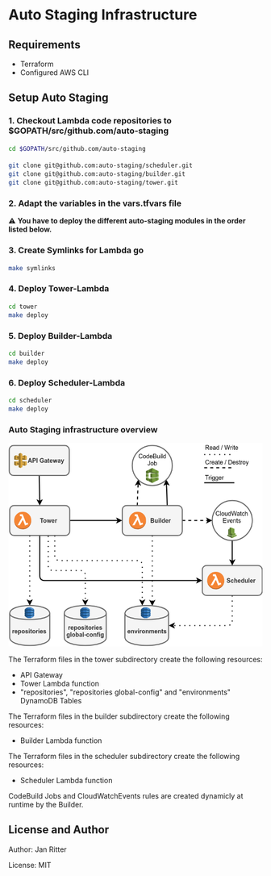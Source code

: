 # Auto Staging Infrastructure

## Requirements

- Terraform
- Configured AWS CLI

## Setup Auto Staging

### 1. Checkout Lambda code repositories to $GOPATH/src/github.com/auto-staging

```bash
cd $GOPATH/src/github.com/auto-staging

git clone git@github.com:auto-staging/scheduler.git
git clone git@github.com:auto-staging/builder.git
git clone git@github.com:auto-staging/tower.git
```

### 2. Adapt the variables in the vars.tfvars file

:warning: **You have to deploy the different auto-staging modules in the order listed below.**

### 3. Create Symlinks for Lambda go

```bash
make symlinks
```

### 4. Deploy Tower-Lambda

```bash
cd tower
make deploy
```

### 5. Deploy Builder-Lambda

```bash
cd builder
make deploy
```

### 6. Deploy Scheduler-Lambda

```bash
cd scheduler
make deploy
```

### Auto Staging infrastructure overview

![topology](docs/topology.png)

The Terraform files in the tower subdirectory create the following resources:

- API Gateway
- Tower Lambda function
- "repositories", "repositories global-config" and "environments" DynamoDB Tables

The Terraform files in the builder subdirectory create the following resources:

- Builder Lambda function

The Terraform files in the scheduler subdirectory create the following resources:

- Scheduler Lambda function

CodeBuild Jobs and CloudWatchEvents rules are created dynamicly at runtime by the Builder.

## License and Author

Author: Jan Ritter

License: MIT